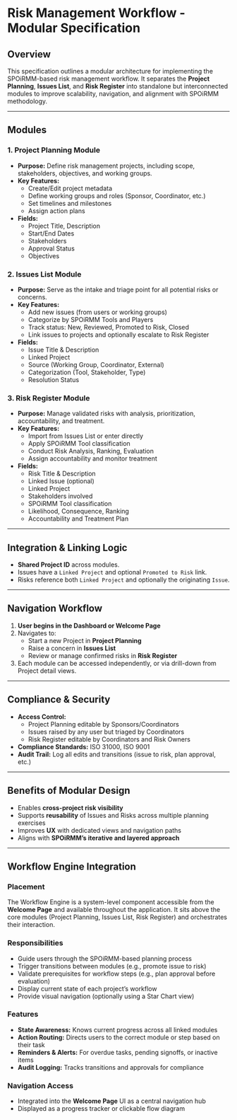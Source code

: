 # Risk Management Workflow - Modular Specification

## Overview
This specification outlines a modular architecture for implementing the SPOiRMM-based risk management workflow. It separates the **Project Planning**, **Issues List**, and **Risk Register** into standalone but interconnected modules to improve scalability, navigation, and alignment with SPOiRMM methodology.

---

## Modules

### 1. Project Planning Module
- **Purpose:** Define risk management projects, including scope, stakeholders, objectives, and working groups.
- **Key Features:**
  - Create/Edit project metadata
  - Define working groups and roles (Sponsor, Coordinator, etc.)
  - Set timelines and milestones
  - Assign action plans
- **Fields:**
  - Project Title, Description
  - Start/End Dates
  - Stakeholders
  - Approval Status
  - Objectives

### 2. Issues List Module
- **Purpose:** Serve as the intake and triage point for all potential risks or concerns.
- **Key Features:**
  - Add new issues (from users or working groups)
  - Categorize by SPOiRMM Tools and Players
  - Track status: New, Reviewed, Promoted to Risk, Closed
  - Link issues to projects and optionally escalate to Risk Register
- **Fields:**
  - Issue Title & Description
  - Linked Project
  - Source (Working Group, Coordinator, External)
  - Categorization (Tool, Stakeholder, Type)
  - Resolution Status

### 3. Risk Register Module
- **Purpose:** Manage validated risks with analysis, prioritization, accountability, and treatment.
- **Key Features:**
  - Import from Issues List or enter directly
  - Apply SPOiRMM Tool classification
  - Conduct Risk Analysis, Ranking, Evaluation
  - Assign accountability and monitor treatment
- **Fields:**
  - Risk Title & Description
  - Linked Issue (optional)
  - Linked Project
  - Stakeholders involved
  - SPOiRMM Tool classification
  - Likelihood, Consequence, Ranking
  - Accountability and Treatment Plan

---

## Integration & Linking Logic

- **Shared Project ID** across modules.
- Issues have a `Linked Project` and optional `Promoted to Risk` link.
- Risks reference both `Linked Project` and optionally the originating `Issue`.

---

## Navigation Workflow

1. **User begins in the Dashboard or Welcome Page**
2. Navigates to:
   - Start a new Project in **Project Planning**
   - Raise a concern in **Issues List**
   - Review or manage confirmed risks in **Risk Register**
3. Each module can be accessed independently, or via drill-down from Project detail views.

---

## Compliance & Security

- **Access Control:**
  - Project Planning editable by Sponsors/Coordinators
  - Issues raised by any user but triaged by Coordinators
  - Risk Register editable by Coordinators and Risk Owners
- **Compliance Standards:** ISO 31000, ISO 9001
- **Audit Trail:** Log all edits and transitions (issue to risk, plan approval, etc.)

---

## Benefits of Modular Design

- Enables **cross-project risk visibility**
- Supports **reusability** of Issues and Risks across multiple planning exercises
- Improves **UX** with dedicated views and navigation paths
- Aligns with **SPOiRMM’s iterative and layered approach**
---

## Workflow Engine Integration

### Placement
The Workflow Engine is a system-level component accessible from the **Welcome Page** and available throughout the application. It sits above the core modules (Project Planning, Issues List, Risk Register) and orchestrates their interaction.

### Responsibilities
- Guide users through the SPOiRMM-based planning process
- Trigger transitions between modules (e.g., promote issue to risk)
- Validate prerequisites for workflow steps (e.g., plan approval before evaluation)
- Display current state of each project’s workflow
- Provide visual navigation (optionally using a Star Chart view)

### Features
- **State Awareness:** Knows current progress across all linked modules
- **Action Routing:** Directs users to the correct module or step based on their task
- **Reminders & Alerts:** For overdue tasks, pending signoffs, or inactive items
- **Audit Logging:** Tracks transitions and approvals for compliance

### Navigation Access
- Integrated into the **Welcome Page** UI as a central navigation hub
- Displayed as a progress tracker or clickable flow diagram
